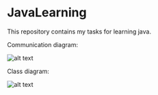 # JavaLearning
This repository contains my tasks for learning java.

Communication diagram:

![alt text](https://c.radikal.ru/c06/2110/19/81e5f2e75575.png)

Class diagram:

![alt text](http://d.radikal.ru/d14/2110/9f/49f28e22aba2.png)



